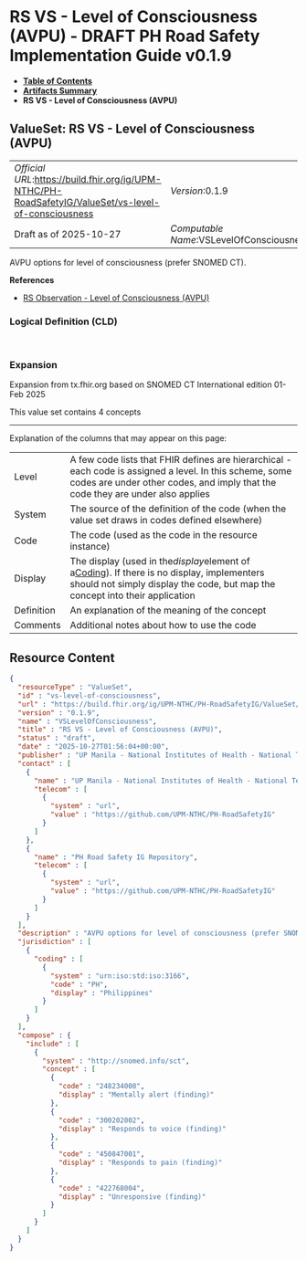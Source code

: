 # RS VS - Level of Consciousness (AVPU) - DRAFT PH Road Safety Implementation Guide v0.1.9

* [**Table of Contents**](toc.md)
* [**Artifacts Summary**](artifacts.md)
* **RS VS - Level of Consciousness (AVPU)**

## ValueSet: RS VS - Level of Consciousness (AVPU) 

| | |
| :--- | :--- |
| *Official URL*:https://build.fhir.org/ig/UPM-NTHC/PH-RoadSafetyIG/ValueSet/vs-level-of-consciousness | *Version*:0.1.9 |
| Draft as of 2025-10-27 | *Computable Name*:VSLevelOfConsciousness |

 
AVPU options for level of consciousness (prefer SNOMED CT). 

 **References** 

* [RS Observation - Level of Consciousness (AVPU)](StructureDefinition-rs-observation-level-of-consciousness.md)

### Logical Definition (CLD)

 

### Expansion

Expansion from tx.fhir.org based on SNOMED CT International edition 01-Feb 2025

This value set contains 4 concepts

-------

 Explanation of the columns that may appear on this page: 

| | |
| :--- | :--- |
| Level | A few code lists that FHIR defines are hierarchical - each code is assigned a level. In this scheme, some codes are under other codes, and imply that the code they are under also applies |
| System | The source of the definition of the code (when the value set draws in codes defined elsewhere) |
| Code | The code (used as the code in the resource instance) |
| Display | The display (used in the*display*element of a[Coding](http://hl7.org/fhir/R4/datatypes.html#Coding)). If there is no display, implementers should not simply display the code, but map the concept into their application |
| Definition | An explanation of the meaning of the concept |
| Comments | Additional notes about how to use the code |



## Resource Content

```json
{
  "resourceType" : "ValueSet",
  "id" : "vs-level-of-consciousness",
  "url" : "https://build.fhir.org/ig/UPM-NTHC/PH-RoadSafetyIG/ValueSet/vs-level-of-consciousness",
  "version" : "0.1.9",
  "name" : "VSLevelOfConsciousness",
  "title" : "RS VS - Level of Consciousness (AVPU)",
  "status" : "draft",
  "date" : "2025-10-27T01:56:04+00:00",
  "publisher" : "UP Manila - National Institutes of Health - National Telehealth Center",
  "contact" : [
    {
      "name" : "UP Manila - National Institutes of Health - National Telehealth Center",
      "telecom" : [
        {
          "system" : "url",
          "value" : "https://github.com/UPM-NTHC/PH-RoadSafetyIG"
        }
      ]
    },
    {
      "name" : "PH Road Safety IG Repository",
      "telecom" : [
        {
          "system" : "url",
          "value" : "https://github.com/UPM-NTHC/PH-RoadSafetyIG"
        }
      ]
    }
  ],
  "description" : "AVPU options for level of consciousness (prefer SNOMED CT).",
  "jurisdiction" : [
    {
      "coding" : [
        {
          "system" : "urn:iso:std:iso:3166",
          "code" : "PH",
          "display" : "Philippines"
        }
      ]
    }
  ],
  "compose" : {
    "include" : [
      {
        "system" : "http://snomed.info/sct",
        "concept" : [
          {
            "code" : "248234008",
            "display" : "Mentally alert (finding)"
          },
          {
            "code" : "300202002",
            "display" : "Responds to voice (finding)"
          },
          {
            "code" : "450847001",
            "display" : "Responds to pain (finding)"
          },
          {
            "code" : "422768004",
            "display" : "Unresponsive (finding)"
          }
        ]
      }
    ]
  }
}

```

